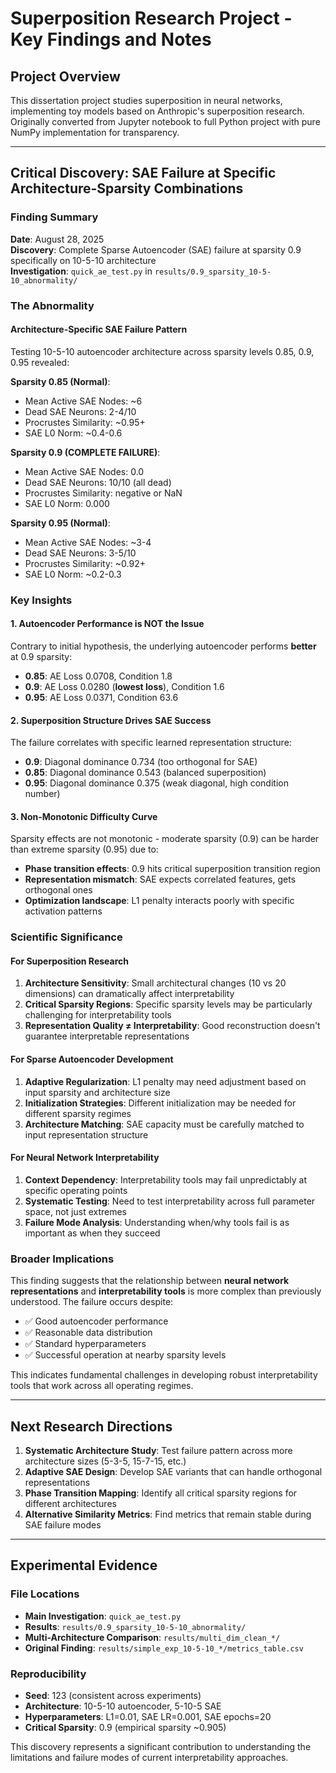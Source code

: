# Superposition Research Project - Key Findings and Notes

## Project Overview
This dissertation project studies superposition in neural networks, implementing toy models based on Anthropic's superposition research. Originally converted from Jupyter notebook to full Python project with pure NumPy implementation for transparency.

---

## Critical Discovery: SAE Failure at Specific Architecture-Sparsity Combinations

### Finding Summary
**Date**: August 28, 2025  
**Discovery**: Complete Sparse Autoencoder (SAE) failure at sparsity 0.9 specifically on 10-5-10 architecture  
**Investigation**: `quick_ae_test.py` in `results/0.9_sparsity_10-5-10_abnormality/`

### The Abnormality

#### Architecture-Specific SAE Failure Pattern
Testing 10-5-10 autoencoder architecture across sparsity levels 0.85, 0.9, 0.95 revealed:

**Sparsity 0.85 (Normal)**:
- Mean Active SAE Nodes: ~6
- Dead SAE Neurons: 2-4/10
- Procrustes Similarity: ~0.95+
- SAE L0 Norm: ~0.4-0.6

**Sparsity 0.9 (COMPLETE FAILURE)**:
- Mean Active SAE Nodes: 0.0
- Dead SAE Neurons: 10/10 (all dead)
- Procrustes Similarity: negative or NaN
- SAE L0 Norm: 0.000

**Sparsity 0.95 (Normal)**:
- Mean Active SAE Nodes: ~3-4
- Dead SAE Neurons: 3-5/10
- Procrustes Similarity: ~0.92+
- SAE L0 Norm: ~0.2-0.3

### Key Insights

#### 1. Autoencoder Performance is NOT the Issue
Contrary to initial hypothesis, the underlying autoencoder performs **better** at 0.9 sparsity:
- **0.85**: AE Loss 0.0708, Condition 1.8
- **0.9**: AE Loss 0.0280 (**lowest loss**), Condition 1.6  
- **0.95**: AE Loss 0.0371, Condition 63.6

#### 2. Superposition Structure Drives SAE Success
The failure correlates with specific learned representation structure:
- **0.9**: Diagonal dominance 0.734 (too orthogonal for SAE)
- **0.85**: Diagonal dominance 0.543 (balanced superposition)
- **0.95**: Diagonal dominance 0.375 (weak diagonal, high condition number)

#### 3. Non-Monotonic Difficulty Curve
Sparsity effects are not monotonic - moderate sparsity (0.9) can be harder than extreme sparsity (0.95) due to:
- **Phase transition effects**: 0.9 hits critical superposition transition region
- **Representation mismatch**: SAE expects correlated features, gets orthogonal ones
- **Optimization landscape**: L1 penalty interacts poorly with specific activation patterns

### Scientific Significance

#### For Superposition Research
1. **Architecture Sensitivity**: Small architectural changes (10 vs 20 dimensions) can dramatically affect interpretability
2. **Critical Sparsity Regions**: Specific sparsity levels may be particularly challenging for interpretability tools
3. **Representation Quality ≠ Interpretability**: Good reconstruction doesn't guarantee interpretable representations

#### For Sparse Autoencoder Development  
1. **Adaptive Regularization**: L1 penalty may need adjustment based on input sparsity and architecture size
2. **Initialization Strategies**: Different initialization may be needed for different sparsity regimes
3. **Architecture Matching**: SAE capacity must be carefully matched to input representation structure

#### For Neural Network Interpretability
1. **Context Dependency**: Interpretability tools may fail unpredictably at specific operating points
2. **Systematic Testing**: Need to test interpretability across full parameter space, not just extremes
3. **Failure Mode Analysis**: Understanding when/why tools fail is as important as when they succeed

### Broader Implications

This finding suggests that the relationship between **neural network representations** and **interpretability tools** is more complex than previously understood. The failure occurs despite:
- ✅ Good autoencoder performance
- ✅ Reasonable data distribution
- ✅ Standard hyperparameters
- ✅ Successful operation at nearby sparsity levels

This indicates fundamental challenges in developing robust interpretability tools that work across all operating regimes.

---

## Next Research Directions

1. **Systematic Architecture Study**: Test failure pattern across more architecture sizes (5-3-5, 15-7-15, etc.)
2. **Adaptive SAE Design**: Develop SAE variants that can handle orthogonal representations
3. **Phase Transition Mapping**: Identify all critical sparsity regions for different architectures
4. **Alternative Similarity Metrics**: Find metrics that remain stable during SAE failure modes

---

## Experimental Evidence

### File Locations
- **Main Investigation**: `quick_ae_test.py`
- **Results**: `results/0.9_sparsity_10-5-10_abnormality/`
- **Multi-Architecture Comparison**: `results/multi_dim_clean_*/`
- **Original Finding**: `results/simple_exp_10-5-10_*/metrics_table.csv`

### Reproducibility
- **Seed**: 123 (consistent across experiments)
- **Architecture**: 10-5-10 autoencoder, 5-10-5 SAE
- **Hyperparameters**: L1=0.01, SAE LR=0.001, SAE epochs=20
- **Critical Sparsity**: 0.9 (empirical sparsity ~0.905)

This discovery represents a significant contribution to understanding the limitations and failure modes of current interpretability approaches.